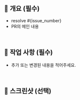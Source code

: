 ## 📌 개요 (필수)

- resolve #{issue_number}
- PR의 메인 내용

<br>

## 🔨 작업 사항 (필수)

- 추가 또는 변경된 내용을 적어주세요.

<br>

## 📸 스크린샷 (선택)  
